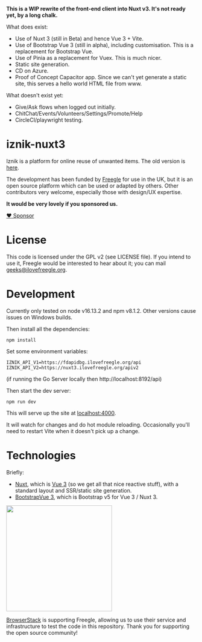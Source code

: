 **This is a WIP rewrite of the front-end client into Nuxt v3.  It's not ready yet, by a long chalk.**

What does exist:
* Use of Nuxt 3 (still in Beta) and hence Vue 3 + Vite.
* Use of Bootstrap Vue 3 (still in alpha), including customisation.  This is a replacement for Bootstrap Vue.
* Use of Pinia as a replacement for Vuex.  This is much nicer.
* Static site generation.
* CD on Azure.
* Proof of Concept Capacitor app.  Since we can't yet generate a static site, this serves a hello world HTML file from www.

What doesn't exist yet:
* Give/Ask flows when logged out initially.
* ChitChat/Events/Volunteers/Settings/Promote/Help
* CircleCI/playwright testing.

# iznik-nuxt3

Iznik is a platform for online reuse of unwanted items.  The old  version is [here](https://github.com/Freegle/iznik-nuxt).

The development has been funded by [Freegle](https://www.ilovefreegle.org) for use in the UK,
but it is an open source platform which can be used or adapted by others.  Other contributors very welcome,
especially those with design/UX expertise.

**It would be very lovely if you sponsored us.**

[:heart: Sponsor](https://github.com/sponsors/Freegle)

License
=======

This code is licensed under the GPL v2 (see LICENSE file).  If you intend to use it, Freegle would be interested to
hear about it; you can mail <geeks@ilovefreegle.org>.

# Development

Currently only tested on node v16.13.2 and npm v8.1.2.  Other versions cause issues on Windows builds.

Then install all the dependencies:
```
npm install
```

Set some environment variables:
```
IZNIK_API_V1=https://fdapidbg.ilovefreegle.org/api
IZNIK_API_V2=https://nuxt3.ilovefreegle.org/apiv2
```

(if running the Go Server locally then http://localhost:8192/api)

Then start the dev server:
```
npm run dev
```

This will serve up the site at [localhost:4000](http://localhost:4000).

It will watch for changes and do hot module reloading.  Occasionally you'll need to restart Vite when it doesn't 
pick up a change.

# Technologies

Briefly:
* [Nuxt](https://v3.nuxtjs.org/), which is [Vue 3](https://vuejs.org/) (so we get all
  that nice reactive stuff), with a standard layout and SSR/static site generation.
* [BootstrapVue 3](https://cdmoro.github.io/bootstrap-vue-3/), which is Bootstrap v5 for Vue 3 / Nuxt 3.

<img src="http://www.browserstack.com/images/layout/browserstack-logo-600x315.png" width="280"/>

[BrowserStack](http://www.browserstack.com) is supporting Freegle, allowing us to use their service and infrastructure to test the code in this repository. Thank you for supporting the open source community!
 
